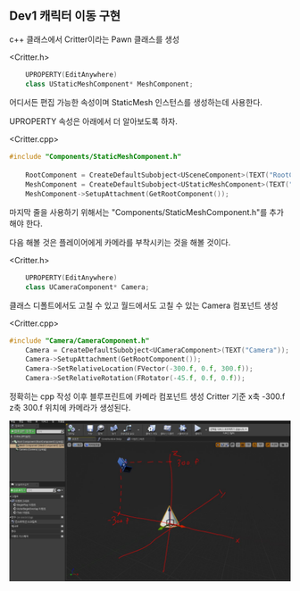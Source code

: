 ## Dev1 캐릭터 이동 구현

c++ 클래스에서 Critter이라는 Pawn 클래스를 생성

<Critter.h>

```c++
    UPROPERTY(EditAnywhere)
	class UStaticMeshComponent* MeshComponent;
```

어디서든 편집 가능한 속성이며 StaticMesh 인스턴스를 생성하는데 사용한다.

UPROPERTY 속성은 아래에서 더 알아보도록 하자.

<Critter.cpp>

```c++
#include "Components/StaticMeshComponent.h"
    
    RootComponent = CreateDefaultSubobject<USceneComponent>(TEXT("RootComponent"));
	MeshComponent = CreateDefaultSubobject<UStaticMeshComponent>(TEXT("MeshComponent"));
	MeshComponent->SetupAttachment(GetRootComponent());
```

마지막 줄을 사용하기 위해서는 "Components/StaticMeshComponent.h"를 추가해야 한다.

다음 해볼 것은 플레이어에게 카메라를 부착시키는 것을 해볼 것이다.

<Critter.h>

```c++
    UPROPERTY(EditAnywhere)
	class UCameraComponent* Camera;
```

클래스 디폴트에서도 고칠 수 있고 월드에서도 고칠 수 있는 Camera 컴포넌트 생성

<Critter.cpp>

```c++
#include "Camera/CameraComponent.h"
    Camera = CreateDefaultSubobject<UCameraComponent>(TEXT("Camera"));
	Camera->SetupAttachment(GetRootComponent());
	Camera->SetRelativeLocation(FVector(-300.f, 0.f, 300.f));
	Camera->SetRelativeRotation(FRotator(-45.f, 0.f, 0.f));
```

정확히는 cpp 작성 이후 블루프린트에 카메라 컴포넌트 생성 Critter 기준 x축 -300.f z축 300.f 위치에 카메라가 생성된다.

![이미지](img/DreamCatcher_camera_location.JPG)

